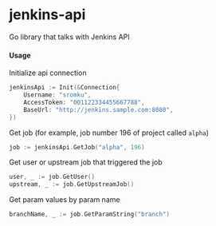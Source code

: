 # jenkins-api
Go library that talks with Jenkins API

#### Usage

Initialize api connection
``` Go
jenkinsApi := Init(&Connection{
	Username: "sromku",
	AccessToken: "001122334455667788",
	BaseUrl: "http://jenkins.sample.com:8080",
})
```

Get job (for example, job number 196 of project called `alpha`)
``` Go
job := jenkinsApi.GetJob("alpha", 196)
```

Get user or upstream job that triggered the job
``` Go
user, _ := job.GetUser()
upstream, _ := job.GetUpstreamJob()
```

Get param values by param name
``` Go
branchName, _ := job.GetParamString("branch")
```